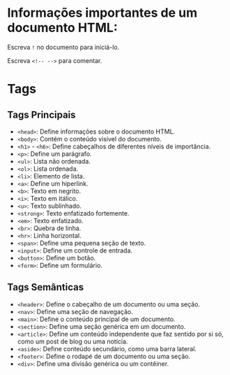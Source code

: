 # Informações importantes de um documento HTML:

Escreva `!` no documento para iniciá-lo.

Escreva `<!-- -->` para comentar.

# Tags

## Tags Principais

- `<head>`: Define informações sobre o documento HTML.
- `<body>`: Contém o conteúdo visível do documento.
- `<h1>` - `<h6>`: Define cabeçalhos de diferentes níveis de importância.
- `<p>`: Define um parágrafo.
- `<ul>`: Lista não ordenada.
- `<ol>`: Lista ordenada.
- `<li>`: Elemento de lista.
- `<a>`: Define um hiperlink.
- `<b>`: Texto em negrito.
- `<i>`: Texto em itálico.
- `<u>`: Texto sublinhado.
- `<strong>`: Texto enfatizado fortemente.
- `<em>`: Texto enfatizado.
- `<br>`: Quebra de linha.
- `<hr>`: Linha horizontal.
- `<span>`: Define uma pequena seção de texto.
- `<input>`: Define um controle de entrada.
- `<button>`: Define um botão.
- `<form>`: Define um formulário.

## Tags Semânticas

- `<header>`: Define o cabeçalho de um documento ou uma seção.
- `<nav>`: Define uma seção de navegação.
- `<main>`: Define o conteúdo principal de um documento.
- `<section>`: Define uma seção genérica em um documento.
- `<article>`: Define um conteúdo independente que faz sentido por si só, como um post de blog ou uma notícia.
- `<aside>`: Define conteúdo secundário, como uma barra lateral.
- `<footer>`: Define o rodapé de um documento ou uma seção.
- `<div>`: Define uma divisão genérica ou um contêiner.
